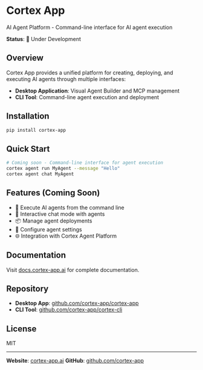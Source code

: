 # Cortex App

AI Agent Platform - Command-line interface for AI agent execution

**Status**: 🚧 Under Development

## Overview

Cortex App provides a unified platform for creating, deploying, and executing AI agents through multiple interfaces:

- **Desktop Application**: Visual Agent Builder and MCP management
- **CLI Tool**: Command-line agent execution and deployment

## Installation

```bash
pip install cortex-app
```

## Quick Start

```bash
# Coming soon - Command-line interface for agent execution
cortex agent run MyAgent --message "Hello"
cortex agent chat MyAgent
```

## Features (Coming Soon)

- 🤖 Execute AI agents from the command line
- 💬 Interactive chat mode with agents
- 📦 Manage agent deployments
- 🔧 Configure agent settings
- 🌐 Integration with Cortex Agent Platform

## Documentation

Visit [docs.cortex-app.ai](https://docs.cortex-app.ai) for complete documentation.

## Repository

- **Desktop App**: [github.com/cortex-app/cortex-app](https://github.com/cortex-app/cortex-app)
- **CLI Tool**: [github.com/cortex-app/cortex-cli](https://github.com/cortex-app/cortex-cli)

## License

MIT

---

**Website**: [cortex-app.ai](https://cortex-app.ai)
**GitHub**: [github.com/cortex-app](https://github.com/cortex-app)
